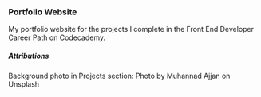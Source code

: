 ### Portfolio Website
My portfolio website for the projects I complete in the Front End Developer Career Path on Codecademy.


##### Attributions
Background photo in Projects section: Photo by Muhannad Ajjan on Unsplash